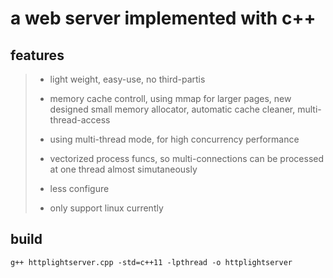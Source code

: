 # a web server implemented with c++


## features

> * light weight, easy-use, no third-partis
>
> * memory cache controll,  using mmap for larger pages,  new designed small memory allocator,  automatic cache cleaner, multi-thread-access
>
> * using multi-thread mode, for high concurrency performance
>
> * vectorized process funcs, so multi-connections can be processed at one thread almost simutaneously
>
> * less configure
>
> * only support linux currently


## build

`g++ httplightserver.cpp -std=c++11 -lpthread -o httplightserver`
